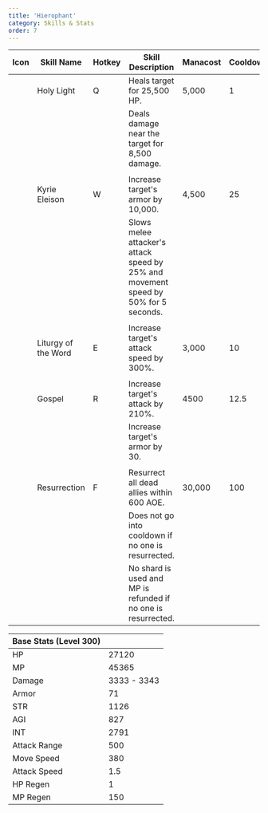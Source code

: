 ```yaml
---
title: 'Hierophant'
category: Skills & Stats
order: 7
---
```

| Icon | Skill Name          | Hotkey | Skill Description                                                          | Manacost | Cooldown | Buff Duration | Shard Cost | Max Level |
|------|---------------------|--------|----------------------------------------------------------------------------|----------|----------|---------------|------------|-----------|
|      | Holy Light          | Q      | Heals target for 25,500 HP.                                                | 5,000    | 1        | -             | -          | 30        |
|      |                     |        | Deals damage near the target for 8,500 damage.                             |          |          |               |            |           |
|      |                     |        |                                                                            |          |          |               |            |           |
|      | Kyrie Eleison       | W      | Increase target's armor by 10,000.                                         | 4,500    | 25       | 10            | -          | 30        |
|      |                     |        | Slows melee attacker's attack speed by 25% and movement speed by 50% for 5 seconds. |          |          |               |            |           |           |            |           |
|      |                     |        |                                                                            |          |          |               |            |           |
|      | Liturgy of the Word | E      | Increase target's attack speed by 300%.                                    | 3,000    | 10       | 12            | -          | 30        |
|      |                     |        |                                                                            |          |          |               |            |           |
|      | Gospel              | R      | Increase target's attack by 210%.                                          | 4500     | 12.5     | 12            | -          | 30        |
|      |                     |        | Increase target's armor by 30.                                             |          |          |               |            |           |
|      |                     |        |                                                                            |          |          |               |            |           |
|      | Resurrection        | F      | Resurrect all dead allies within 600 AOE.                                  | 30,000   | 100      | -             | 5          | 30        |
|      |                     |        | Does not go into cooldown if no one is resurrected.                        |          |          |               |            |           |
|      |                     |        | No shard is used and MP is refunded if no one is resurrected.              |          |          |               |            |           |


| Base Stats (Level 300) |                   |
|------------------------|-------------------|
| HP                     | 27120             |
| MP                     | 45365             |
| Damage                 |       3333 - 3343 |
| Armor                  | 71                |
| STR                    | 1126              |
| AGI                    | 827               |
| INT                    | 2791              |
| Attack Range           | 500               |
| Move Speed             | 380               |
| Attack Speed           | 1.5               |
| HP Regen               | 1                 |
| MP Regen               | 150               |